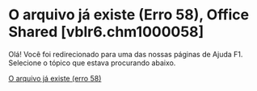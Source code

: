 
# O arquivo já existe (Erro 58), Office Shared [vblr6.chm1000058]

Olá! Você foi redirecionado para uma das nossas páginas de Ajuda F1. Selecione o tópico que estava procurando abaixo.

[O arquivo já existe (erro 58)](http://msdn.microsoft.com/library/11d336e1-4bc1-ece8-e347-fa4ac2abe876%28Office.15%29.aspx)
